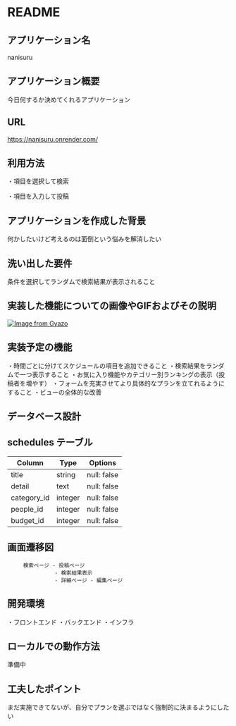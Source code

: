 # README
## アプリケーション名
nanisuru

## アプリケーション概要
今日何するか決めてくれるアプリケーション

## URL
https://nanisuru.onrender.com/

## 利用方法
・項目を選択して検索

・項目を入力して投稿

## アプリケーションを作成した背景
何かしたいけど考えるのは面倒という悩みを解消したい

## 洗い出した要件
条件を選択してランダムで検索結果が表示されること

## 実装した機能についての画像やGIFおよびその説明
[![Image from Gyazo](https://i.gyazo.com/825c26b5f867002285699cb0bcce72f8.gif)](https://gyazo.com/825c26b5f867002285699cb0bcce72f8)

## 実装予定の機能
・時間ごとに分けてスケジュールの項目を追加できること
・検索結果をランダムで一つ表示すること
・お気に入り機能やカテゴリー別ランキングの表示（投稿者を増やす）
・フォームを充実させてより具体的なプランを立てれるようにすること
・ビューの全体的な改善

## データベース設計
## schedules テーブル

| Column             | Type   | Options                   |
| ------------------ | ------ | ------------------------- |
| title              | string | null: false  |
| detail              | text   | null: false |
| category_id            | integer | null: false |
| people_id               | integer | null: false |
| budget_id              | integer | null: false |

## 画面遷移図


         検索ページ - 投稿ページ
                   - 検索結果表示
                   - 詳細ページ - 編集ページ

## 開発環境
・フロントエンド
・バックエンド
・インフラ

## ローカルでの動作方法
準備中

## 工夫したポイント
まだ実施できてないが、自分でプランを選ぶではなく強制的に決まるようにしたい